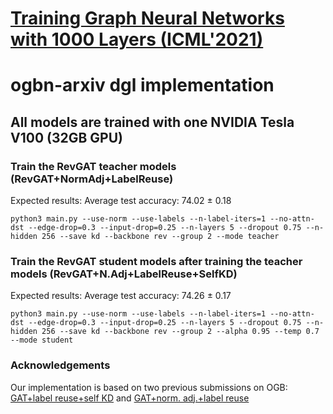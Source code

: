 # [Training Graph Neural Networks with 1000 Layers (ICML'2021)](https://arxiv.org/abs/2106.07476)

# ogbn-arxiv dgl implementation

## All models are trained with one NVIDIA Tesla V100 (32GB GPU)

### Train the RevGAT teacher models (RevGAT+NormAdj+LabelReuse)
Expected results: Average test accuracy: 74.02 ± 0.18
```
python3 main.py --use-norm --use-labels --n-label-iters=1 --no-attn-dst --edge-drop=0.3 --input-drop=0.25 --n-layers 5 --dropout 0.75 --n-hidden 256 --save kd --backbone rev --group 2 --mode teacher
```
### Train the RevGAT student models after training the teacher models (RevGAT+N.Adj+LabelReuse+SelfKD)
Expected results: Average test accuracy: 74.26 ± 0.17
```
python3 main.py --use-norm --use-labels --n-label-iters=1 --no-attn-dst --edge-drop=0.3 --input-drop=0.25 --n-layers 5 --dropout 0.75 --n-hidden 256 --save kd --backbone rev --group 2 --alpha 0.95 --temp 0.7 --mode student
```

### Acknowledgements

Our implementation is based on two previous submissions on OGB: [GAT+label reuse+self KD](https://github.com/Espylapiza/dgl/tree/master/examples/pytorch/ogb/ogbn-arxiv)
and [GAT+norm. adj.+label reuse](https://github.com/ShunliRen/dgl/tree/master/examples/pytorch/ogb/ogbn-arxiv)
